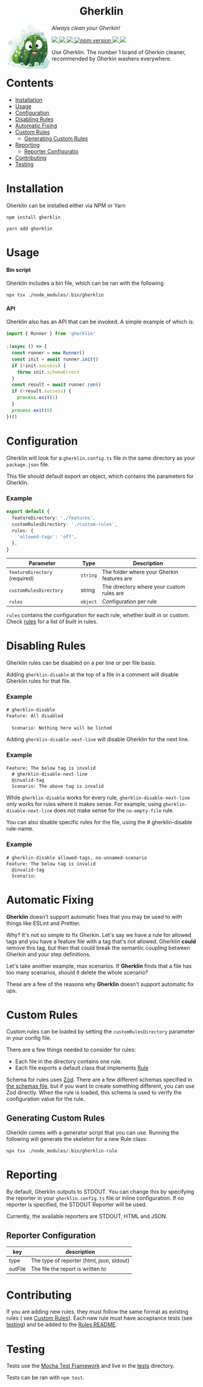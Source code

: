 <h1 class="user-content-gherklin" align="center">Gherklin</h1>
<div align="right">
  <img align="left" src=".github/gherkie.png" alt="Gherkie" width="120" height="120">

  <p align="left">
      <em>Always clean your Gherkin!</em>
  </p>

  <p align="left">
    <a href="https://github.com/cjmarkham/Gherklin/actions/workflows/tests.yml">
        <img src="https://github.com/cjmarkham/gherkin-lint/actions/workflows/tests.yml/badge.svg">
    </a>
    <a href="https://github.com/cjmarkham/Gherklin/actions/workflows/linting.yml">
        <img src="https://github.com/cjmarkham/gherkin-lint/actions/workflows/linting.yml/badge.svg">
    </a>
    <a href="https://github.com/prettier/prettier/tree/c067d27673c6d97d9037eb9b13b74bd8c9324be2?tab=readme-ov-file#badge">
        <img src="https://img.shields.io/badge/code_style-prettier-ff69b4.svg">
    </a>
    <a href="https://www.npmjs.com/package/gherklin">
        <img alt="npm version" src="https://img.shields.io/npm/v/gherklin.svg">
    </a>
    <a href="https://github.com/cjmarkham/Gherklin/actions/workflows/github-code-scanning/codeql">
      <img src="https://github.com/cjmarkham/Gherklin/actions/workflows/github-code-scanning/codeql/badge.svg">
    </a>
    <a href="https://github.com/cjmarkham/Gherklin">
      <img src="https://img.shields.io/badge/code_style-gherklin-5B21B6.svg">
    </a>
  </p>
  <p align="left">
    Use Gherklin. The number 1 brand of Gherkin cleaner, recommended by Gherkin washers everywhere.
  </p>
</div>

# Contents
* [Installation](#installation)
* [Usage](#usage)
* [Configuration](#configuration)
* [Disabling Rules](#disabling-rules)
* [Automatic Fixing](#automatic-fixing)
* [Custom Rules](#custom-rules)
  * [Generating Custom Rules](#generating-custom-rules)
* [Reporting](#reporting)
  * [Reporter Configuratio](#reporter-configuration)
* [Contributing](#contributing)
* [Testing](#testing)

# Installation
Gherklin can be installed either via NPM or Yarn
```shell
npm install gherklin
```
```shell
yarn add gherklin
```

# Usage

#### Bin script

Gherklin includes a bin file, which can be ran with the following

```shell
npx tsx ./node_modules/.bin/gherklin
```

#### API

Gherklin also has an API that can be invoked. A simple example of which is:

```typescript
import { Runner } from 'gherklin'

;(async () => {
  const runner = new Runner()
  const init = await runner.init()
  if (!init.success) {
    throw init.schemaErrors
  }
  const result = await runner.run()
  if (!result.success) {
    process.exit(1)
  }
  process.exit(0)
})()
```

# Configuration

Gherklin will look for a `gherklin.config.ts` file in the same directory as your `package.json`
file.

This file should default export an object, which contains the parameters for Gherklin.

### Example

```typescript
export default {
  featureDirectory: './features',
  customRulesDirectory: './custom-rules',
  rules: {
    'allowed-tags': 'off',
  },
}
```

| Parameter                     | Type     | Description                                |
|-------------------------------|----------|--------------------------------------------|
| `featureDirectory` (required) | `string` | The folder where your Gherkin features are |
| `customRulesDirectory`        | string   | The directory where your custom rules are  |
| `rules`                       | `object` | Configuration per rule                     |

`rules` contains the configuration for each rule, whether built in or custom.
Check [rules](./src/rules/README.md) for a list of built in rules.

# Disabling Rules

Gherklin rules can be disabled on a per line or per file basis.

Adding `gherklin-disable` at the top of a file in a comment will disable Gherklin rules for that
file.

### Example

```gherkin
# gherklin-disable
Feature: All disabled

  Scenario: Nothing here will be linted
```

Adding `gherklin-disable-next-line` will disable Gherklin for the next line.

### Example

```gherkin
Feature: The below tag is invalid
  # gherklin-disable-next-line
  @invalid-tag
  Scenario: The above tag is invalid
```

While `gherklin-disable` works for every rule, `gherklin-disable-next-line` only works for rules
where it makes sense.
For example, using `gherklin-disable-next-line` does not make sense for the `no-empty-file` rule.

You can also disable specific rules for the file, using the # gherklin-disable rule-name.

### Example
```gherkin
# gherklin-disable allowed-tags, no-unnamed-scenario
Feature: The below tag is invalid
  @invalid-tag
  Scenario:
```

# Automatic Fixing

**Gherklin** doesn't support automatic fixes that you may be used to with things like ESLint and
Prettier.

Why? It's not so simple to fix Gherkin.
Let's say we have a rule for allowed tags and you have a feature file with a tag that's not allowed.
Gherklin
**could** remove this tag, but then that could break the semantic coupling between Gherkin and your
step definitions.

Let's take another example, max scenarios. If **Gherklin** finds that a file has too many scenarios,
should it delete the whole scenario?

These are a few of the reasons why **Gherklin** doesn't support automatic fix ups.

# Custom Rules

Custom rules can be loaded by setting the `customRulesDirectory` parameter in your config file.

There are a few things needed to consider for rules:

- Each file in the directory contains one rule.
- Each file exports a default class that implements [Rule](./src/rule.ts)

Schema for rules uses [Zod](https://github.com/colinhacks/zod). There are a few different schemas
specified in [the schemas file](./src/schemas.ts), but if you
want to create something different, you can use Zod directly.
When the rule is loaded, this schema is used to verify the configuration value for the rule.

## Generating Custom Rules
Gherklin comes with a generator script that you can use. Running the following will generate the skeleton for a new Rule class:
```shell
npx tsx ./node_modules/.bin/gherklin-rule
```

# Reporting

By default, Gherklin outputs to STDOUT. You can change this by specifying the reporter in your
`gherklin.config.ts` file or inline configuration. If no reporter is specified, the STDOUT Reporter will be used.

Currently, the available reporters are STDOUT, HTML and JSON.

## Reporter Configuration

| key     | description                               |
|---------|-------------------------------------------|
| type    | The type of reporter (html, json, stdout) |
| outFile | The file the report is written to         | 

# Contributing

If you are adding new rules, they must follow the same format as existing rules (
see [Custom Rules](#custom-rules)).
Each new rule must have acceptance tests (see [testing](#testing)) and be added to
the [Rules README](./src/rules/README.md).

# Testing

Tests use the [Mocha Test Framework](https://mochajs.org/) and live in the [tests](./tests)
directory.

Tests can be ran with `npm test`.
